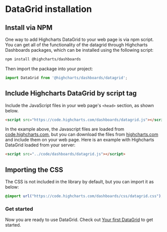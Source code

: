 # DataGrid installation

## Install via NPM
One way to add Highcharts DataGrid to your web page is via npm script.
You can get all of the functionality of the datagrid through Highcharts Dashboards packages, which can be installed using the following script:
```bash
npm install @highcharts/dashboards
```
Then import the package into your project:
``` js
import DataGrid from '@highcharts/dashboards/datagrid';
```

## Include Highcharts DataGrid by script tag
Include the JavaScript files in your web page's `<head>` section, as shown below.

```html
<script src="https://code.highcharts.com/dashboards/datagrid.js"></script>
 ```

In the example above, the Javascript files are loaded from [code.highcharts.com](https://code.highcharts.com), but you can download the files from [highcharts.com](https://www.highcharts.com/download/) and include them on your web page. Here is an example with Highcharts DataGrid loaded from your server:

```html
<script src="../code/dashboards/datagrid.js"></script>
```

## Importing the CSS
The CSS is not included in the library by default, but you can import it as below:
```css
@import url("https://code.highcharts.com/dashboards/css/datagrid.css");
```

### Get started
Now you are ready to use DataGrid. Check out [Your first DataGrid](https://www.highcharts.com/docs/datagrid/general) to get started.
